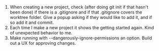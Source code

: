1. When creating a new project, check (after doing git init if that hasn't been done) if there is a .gitignore and if that .gitignore covers the worktree folder. Give a popup asking if they would like to add it, and if so add it and commit.
2. Each time I make a new project it shows the getting started again. Kind of unexpected behavior to me. 
3. Make running with --dangerously-ignore-permissions an option. Build out a UX for approving changes.